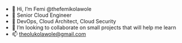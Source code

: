 - 👋 Hi, I’m Femi @thefemikolawole
- 👀 Senior Cloud Engineer
- 🌱 DevOps, Cloud Architect, Cloud Security
- 💞️ I’m looking to collaborate on small projects that will help me learn
- 📫 theolukolawole@gmail.com

<!---
thefemikolawole/thefemikolawole is a ✨ special ✨ repository because its `README.md` (this file) appears on your GitHub profile.
You can click the Preview link to take a look at your changes.
--->
